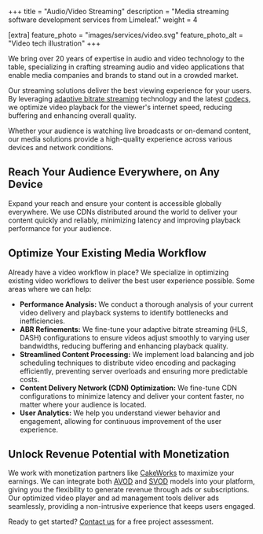 +++
title = "Audio/Video Streaming"
description = "Media streaming software development services from Limeleaf."
weight = 4

[extra]
feature_photo = "images/services/video.svg"
feature_photo_alt = "Video tech illustration"
+++

We bring over 20 years of expertise in audio and video technology to the table, specializing in crafting streaming audio and video applications that enable media companies and brands to stand out in a crowded market.

Our streaming solutions deliver the best viewing experience for your users. By leveraging [adaptive bitrate streaming](https://www.wikiwand.com/en/Adaptive_bitrate_streaming "Wikipedia page for adaptive bitrate streaming") technology and the latest [codecs](https://www.wikiwand.com/en/Codec "Wikipedia page for codec"), we optimize video playback for the viewer's internet speed, reducing buffering and enhancing overall quality. 

Whether your audience is watching live broadcasts or on-demand content, our media solutions provide a high-quality experience across various devices and network conditions.

## Reach Your Audience Everywhere, on Any Device

Expand your reach and ensure your content is accessible globally everywhere. We use CDNs distributed around the world to deliver your content quickly and reliably, minimizing latency and improving playback performance for your audience.

## Optimize Your Existing Media Workflow

Already have a video workflow in place? We specialize in optimizing existing video workflows to deliver the best user experience possible. Some areas where we can help:

- **Performance Analysis:** We conduct a thorough analysis of your current video delivery and playback systems to identify bottlenecks and inefficiencies.
- **ABR Refinements:** We fine-tune your adaptive bitrate streaming (HLS, DASH) configurations to ensure videos adjust smoothly to varying user bandwidths, reducing buffering and enhancing playback quality.
- **Streamlined Content Processing:** We implement load balancing and job scheduling techniques to distribute video encoding and packaging efficiently, preventing server overloads and ensuring more predictable costs.
- **Content Delivery Network (CDN) Optimization:** We fine-tune CDN configurations to minimize latency and deliver your content faster, no matter where your audience is located.
- **User Analytics:** We help you understand viewer behavior and engagement, allowing for continuous improvement of the user experience.

## Unlock Revenue Potential with Monetization

We work with monetization partners like [CakeWorks](https://cake-works.com/ "CakeWorks website") to maximize your earnings. We can integrate both [AVOD](https://www.wikiwand.com/en/AVOD#Advertising_video_on_demand) and [SVOD](https://www.wikiwand.com/en/AVOD#Subscription_models) models into your platform, giving you the flexibility to generate revenue through ads or subscriptions. Our optimized video player and ad management tools deliver ads seamlessly, providing a non-intrusive experience that keeps users engaged.

Ready to get started? [Contact us](https://limeleaf.io/contact/ "Contact us") for a free project assessment.
